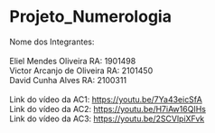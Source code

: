 # Projeto_Numerologia
Nome dos Integrantes:<br>
<br>Eliel Mendes Oliveira RA: 1901498
<br>Victor Arcanjo de Oliveira RA: 2101450
<br>David Cunha Alves RA: 2100311
<br>
<br>Link do vídeo da AC1: https://youtu.be/7Ya43eicSfA
<br>Link do vídeo da AC2: https://youtu.be/H7iAw16QIHs
<br>Link do vídeo da AC3: https://youtu.be/2SCVlpiXFvk
